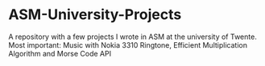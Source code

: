 # ASM-University-Projects
A repository with a few projects I wrote in ASM at the university of Twente. Most important: Music with Nokia 3310 Ringtone, Efficient Multiplication Algorithm and Morse Code API

